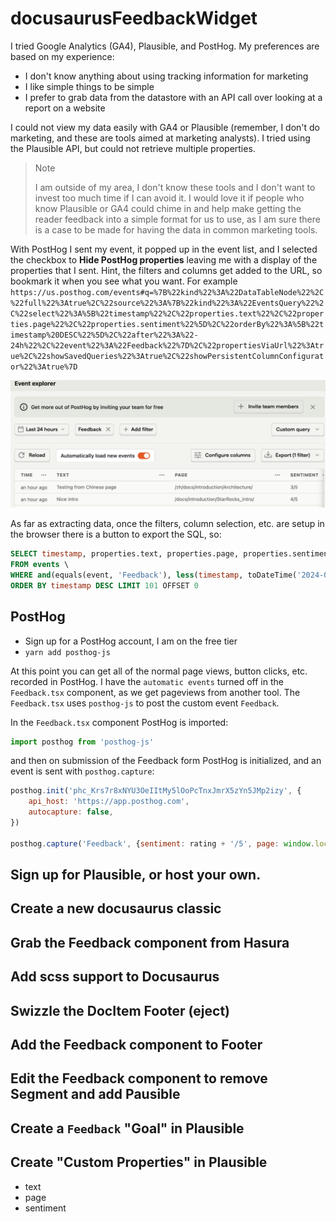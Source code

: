 # docusaurusFeedbackWidget

I tried Google Analytics (GA4), Plausible, and PostHog. My preferences are
based on my experience:

- I don't know anything about using tracking information for marketing
- I like simple things to be simple
- I prefer to grab data from the datastore with an API call over looking at a report on a website

I could not view my data easily with GA4 or Plausible (remember, I don't do marketing, and these are tools
aimed at marketing analysts).  I tried using the Plausible API, but could not retrieve multiple properties.

> Note
>
> I am outside of my area, I don't know these tools and I don't want to invest too much time if I can avoid it. I would love it if people who know Plausible or GA4 could chime in and help make getting the reader feedback into a simple format for us to use, as I am sure there is a case to be made for having the data in common marketing tools.

With PostHog I sent my event, it popped up in the event list, and I selected the checkbox to **Hide PostHog properties** leaving me with a display of the properties that I sent. Hint, the filters and columns get added to the URL, so bookmark it when you see what you want. For example `https://us.posthog.com/events#q=%7B%22kind%22%3A%22DataTableNode%22%2C%22full%22%3Atrue%2C%22source%22%3A%7B%22kind%22%3A%22EventsQuery%22%2C%22select%22%3A%5B%22timestamp%22%2C%22properties.text%22%2C%22properties.page%22%2C%22properties.sentiment%22%5D%2C%22orderBy%22%3A%5B%22timestamp%20DESC%22%5D%2C%22after%22%3A%22-24h%22%2C%22event%22%3A%22Feedback%22%7D%2C%22propertiesViaUrl%22%3Atrue%2C%22showSavedQueries%22%3Atrue%2C%22showPersistentColumnConfigurator%22%3Atrue%7D`

![PostHog Events](./images/PostHog-events.png)

As far as extracting data, once the filters, column selection, etc. are setup in the browser there is a button to export the SQL, so:

```sql
SELECT timestamp, properties.text, properties.page, properties.sentiment \
FROM events \
WHERE and(equals(event, 'Feedback'), less(timestamp, toDateTime('2024-01-11 00:39:13.382813')), greater(timestamp, toDateTime('2024-01-10 00:39:08.383129'))) \
ORDER BY timestamp DESC LIMIT 101 OFFSET 0
```

## PostHog

- Sign up for a PostHog account, I am on the free tier
- `yarn add posthog-js`

At this point you can get all of the normal page views, button clicks, etc. recorded in PostHog. I have the `automatic events` turned off in the `Feedback.tsx` component, as we get pageviews from another tool. The `Feedback.tsx` uses `posthog-js` to post the custom event `Feedback`.

In the `Feedback.tsx` component PostHog is imported:

```js
import posthog from 'posthog-js'
```

and then on submission of the Feedback form PostHog is initialized, and an event is sent with `posthog.capture`:

```js
posthog.init('phc_Krs7r8xNYU3OeIItMy5lOoPcTnxJmrX5zYn5JMp2izy', {
    api_host: 'https://app.posthog.com',
    autocapture: false,
})

posthog.capture('Feedback', {sentiment: rating + '/5', page: window.location.pathname, text: notes});
```

## Sign up for Plausible, or host your own.

## Create a new docusaurus classic

## Grab the Feedback component from Hasura

## Add scss support to Docusaurus

## Swizzle the DocItem Footer (eject)

## Add the Feedback component to Footer

## Edit the Feedback component to remove Segment and add Pausible

## Create a `Feedback` "Goal" in Plausible

## Create "Custom Properties" in Plausible

- text
- page
- sentiment

